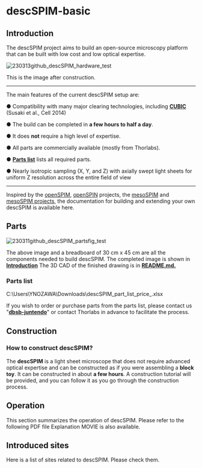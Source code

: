 # descSPIM-basic



## Introduction

The descSPIM project aims to build an open-source microscopy platform that can be built with low cost and low optical expertise.

![230313github_descSPIM_hardware_test](https://user-images.githubusercontent.com/98086219/224652444-17bf4baf-d01a-41f8-8d36-82855afd5953.jpg)

This is the image after construction. 

***

The main features of the current descSPIM setup are:

 ● Compatibility with many major clearing technologies, including **[CUBIC](https://www.tcichemicals.com/JP/en/search/?text=CUBIC)**  (Susaki et al., Cell 2014)
 
 ● The build can be completed in **a few hours to half a day**. 
 
 ● It does **not** require a high level of expertise. 

 ● All parts are commercially available (mostly from Thorlabs).

 ● **[Parts list](https://github.com/dbsb-juntendo/descSPIM/blob/main/descSPIM-basic.md#parts-list)** lists all required parts.
 
 ● Nearly isotropic sampling (X, Y, and Z) with axially swept light sheets for uniform Z resolution across the entire field of view
 
 ___

Inspired by the [openSPIM](https://openspim.org/), [openSPIN](https://sites.google.com/site/openspinmicroscopy/?pli=1&authuser=1) projects, the [mesoSPIM](https://github.com/mesoSPIM) and [mesoSPIM projects](https://mesospim.org/), the documentation for building and extending your own descSPIM is available here.


## Parts

![230311github_descSPIM_partsfig_test](https://user-images.githubusercontent.com/98086219/224652856-07951e67-bc4b-45a0-b52d-11c553cd03e6.png)

The above image and a breadboard of 30 cm x 45 cm are all the components needed to build descSPIM.
The completed image is shown in **[Introduction](https://github.com/dbsb-juntendo/descSPIM/blob/main/descSPIM-basic.md#introduction)**
The 3D CAD of the finished drawing is in **[README.md.](https://github.com/dbsb-juntendo/descSPIM/blob/main/README.md)**

### Parts list

C:\Users\YNOZAWA\Downloads\descSPIM_part_list_price_.xlsx

If you wish to order or purchase parts from the parts list, please contact us "**[dbsb-juntendo](http://www.dbsb.science/)**" or contact Thorlabs in advance to facilitate the process.

## Construction

### How to construct descSPIM?

The **descSPIM** is a light sheet microscope that does not require advanced optical expertise and can be constructed as if you were assembling a **block toy**. It can be constructed in about **a few hours**. A construction tutorial will be provided, and you can follow it as you go through the construction process.

## Operation

This section summarizes the operation of descSPIM. Please refer to the following PDF file Explanation MOVIE is also available.

## Introduced sites

Here is a list of sites related to descSPIM. Please check them.

